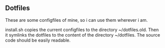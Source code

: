 Dotfiles
--------

These are some configfiles of mine, so i can use them wherever i am.

install.sh copies the current configfiles to the directory ~/dotfiles.old. Then it symlinks the dotfiles to the content of the directory ~/dotfiles. The source code should be easily readable.
